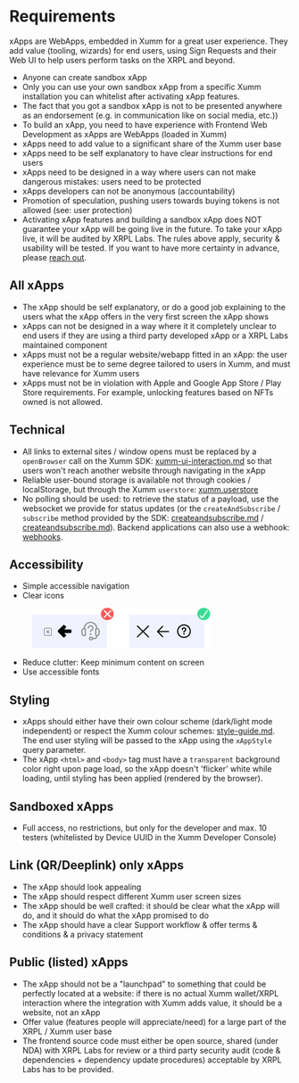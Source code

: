 # Requirements

xApps are WebApps, embedded in Xumm for a great user experience. They add value (tooling, wizards) for end users, using Sign Requests and their Web UI to help users perform tasks on the XRPL and beyond.

* Anyone can create sandbox xApp
* Only you can use your own sandbox xApp from a specific Xumm installation you can whitelist after activating xApp features.
* The fact that you got a sandbox xApp is not to be presented anywhere as an endorsement (e.g. in communication like on social media, etc.))
* To build an xApp, you need to have experience with Frontend Web Development as xApps are WebApps (loaded in Xumm)
* xApps need to add value to a significant share of the Xumm user base
* xApps need to be self explanatory to have clear instructions for end users
* xApps need to be designed in a way where users can not make dangerous mistakes: users need to be protected
* xApps developers can not be anonymous (accountability)
* Promotion of speculation, pushing users towards buying tokens is not allowed (see: user protection)
* Activating xApp features and building a sandbox xApp does NOT guarantee your xApp will be going live in the future. To take your xApp live, it will be audited by XRPL Labs. The rules above apply, security & usability will be tested. If you want to have more certainty in advance, please [reach out](mailto:support@xrpl-labs.com).

## All xApps

* The xApp should be self explanatory, or do a good job explaining to the users what the xApp offers in the very first screen the xApp shows
* xApps can not be designed in a way where it it completely unclear to end users if they are using a third party developed xApp or a XRPL Labs maintained component
* xApps must not be a regular website/webapp fitted in an xApp: the user experience must be to seme degree tailored to users in Xumm, and must have relevance for Xumm users
* xApps must not be in violation with Apple and Google App Store / Play Store requirements. For example, unlocking features based on NFTs owned is not allowed.

## Technical

* All links to external sites / window opens must be replaced by a `openBrowser` call on the Xumm SDK: [xumm-ui-interaction.md](xumm-ui-interaction.md "mention") so that users won't reach another website through navigating in the xApp
* Reliable user-bound storage is available not through cookies / localStorage, but through the Xumm `userstore`: [xumm.userstore](../../js-ts-sdk/sdk-syntax/xumm.userstore "mention")
* No polling should be used: to retrieve the status of a payload, use the websocket we provide for status updates (or the `createAndSubscribe` / `subscribe` method provided by the SDK: [createandsubscribe.md](../../js-ts-sdk/sdk-syntax/xumm.payload/createandsubscribe.md "mention") / [createandsubscribe.md](../../js-ts-sdk/sdk-syntax/xumm.payload/createandsubscribe.md "mention")). Backend applications can also use a webhook: [webhooks](../../concepts/payloads-sign-requests/status-updates/webhooks/ "mention").

## Accessibility&#x20;

* Simple accessible navigation&#x20;
* Clear icons

<div align="left">

<figure><img src="../../.gitbook/assets/icons.png" alt=""><figcaption></figcaption></figure>

</div>

* Reduce clutter: Keep minimum content on screen&#x20;
* Use accessible fonts

## Styling

* xApps should either have their own colour scheme (dark/light mode independent) or respect the Xumm colour schemes: [style-guide.md](style-guide.md "mention"). The end user styling will be passed to the xApp using the `xAppStyle` query parameter.
* The xApp `<html>` and `<body>` tag must have a `transparent` background color right upon page load, so the xApp doesn't 'flicker' white while loading, until styling has been applied (rendered by the browser).

## Sandboxed xApps

* Full access, no restrictions, but only for the developer and max. 10 testers (whitelisted by Device UUID in the Xumm Developer Console)

## Link (QR/Deeplink) only xApps

* The xApp should look appealing
* The xApp should respect different Xumm user screen sizes
* The xApp should be well crafted: it should be clear what the xApp will do, and it should do what the xApp promised to do
* The xApp should have a clear Support workflow & offer terms & conditions & a privacy statement

## Public (listed) xApps

* The xApp should not be a "launchpad" to something that could be perfectly located at a website: if there is no actual Xumm wallet/XRPL interaction where the integration with Xumm adds value, it should be a website, not an xApp
* Offer value (features people will appreciate/need) for a large part of the XRPL / Xumm user base
* The frontend source code must either be open source, shared (under NDA) with XRPL Labs for review or a third party security audit (code & dependencies + dependency update procedures) acceptable by XRPL Labs has to be provided.
